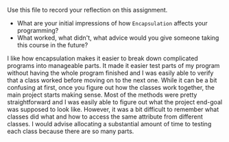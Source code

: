 Use this file to record your reflection on this assignment.

- What are your initial impressions of how `Encapsulation` affects your programming?
- What worked, what didn't, what advice would you give someone taking this course in the future?


I like how encapsulation makes it easier to break down complicated programs into manageable parts. It made it easier test parts of my program without having the whole program finished and I was easily able to verify that a class worked before moving on to the next one. While it can be a bit confusing at first, once you figure out how the classes work together, the main project starts making sense. Most of the methods were pretty straightforward and I was easily able to figure out what the project end-goal was supposed to look like. However, it was a bit difficult to remember what classes did what and how to access the same attribute from different classes. I would advise allocating a substantial amount of time to testing each class because there are so many parts.